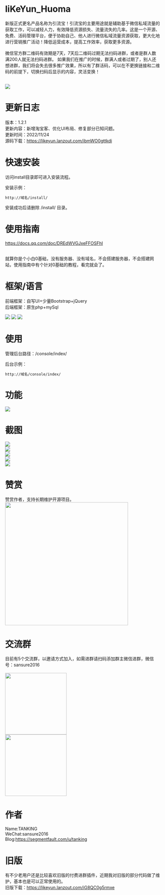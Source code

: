 # liKeYun_Huoma
新版正式更名产品名称为引流宝！引流宝的主要用途就是辅助基于微信私域流量的获取工作，可以减轻人力，有效降低资源损失、流量流失的几率。这是一个开源、免费、活码管理平台，便于协助自己、他人进行微信私域流量资源获取，更大化地进行营销推广活动！降低运营成本，提高工作效率，获取更多资源。
<br/><br/>
微信官方群二维码有效期是7天，7天后二维码过期无法扫码进群，或者是群人数满200人就无法扫码进群。
如果我们在推广的时候，群满人或者过期了，别人还想进群，我们将会失去很多推广效果，所以有了群活码，可以在不更换链接和二维码的前提下，切换扫码后显示的内容，灵活变换！<br/><br/>

![](https://t.focus-img.cn/sh740wsh/bbs/p2/e896c3f402f98667ef2ed0377c4bb268.png)

# 更新日志
版本：1.2.1<br/>
更新内容：新增淘宝客、优化UI布局、修复部分已知问题。<br/>
更新时间：2022/11/24<br/>
源码下载：https://likeyun.lanzout.com/ibmWO0gttkdi

# 快速安装
访问install目录即可进入安装流程。<br/>

安装示例：
```
http://域名/install/
```
安装成功后请删除 /install/ 目录。

# 使用指南
https://docs.qq.com/doc/DREdWVGJxeFFOSFhI <br/><br/>

就算你是个小白0基础，没有服务器、没有域名，不会搭建服务器，不会搭建网站，使用指南中有个针对0基础的教程，看完就会了。

# 框架/语言
前端框架：自写UI+少量Bootstrap+jQuery<br/>
后端框架：原生php+mySql

![](https://img.shields.io/badge/PHP-7.4.0-brightgreen.svg) ![](https://img.shields.io/badge/Bootstrap-4.0-brightgreen.svg) ![](https://img.shields.io/badge/jQuery-3.6.0-brightgreen.svg)

# 使用
管理后台路径：/console/index/<br/>

后台示例：
```
http://域名/console/index/
```

# 功能

<img src="https://t.focus-img.cn/sh740wsh/bbs/p2/bc487c26036dee2bc7706d17aaf41108.png" />

# 截图
<img src="http://kycloud3.koyoo.cn/2022111722cc2202211172032142211.png" /><br/>
<img src="http://kycloud3.koyoo.cn/20221117c95fa202211172033449384.png" /><br/>
<img src="http://kycloud3.koyoo.cn/2022111784b68202211172034483992.png" /><br/>
<img src="http://kycloud3.koyoo.cn/2022111773e4120221117203514350.png" /><br/>
<img src="http://kycloud3.koyoo.cn/2022111732881202211172036336895.png" /><br/>

# 赞赏
赞赏作者，支持长期维护开源项目。<br/>
<img src="https://t.focus-img.cn/sh740wsh/bbs/p2/225f43ac4f79be0ea23309b470472f43.jpg" width="400" />

# 交流群
目前有5个交流群，以邀请方式加入，如需进群请扫码添加群主微信进群，微信号：sansure2016 <br/><br/>
<img src="https://t.focus-img.cn/sh740wsh/bbs/p2/64614a266dfdcb2b161dad4adacc7819.png" width="200" /><br/>
<img src="https://t.focus-img.cn/sh740wsh/bbs/p2/ab854aade88f5a0aaba1a366b9799d60.png" width="200" />

# 作者
Name:TANKING<br/>
WeChat:sansure2016<br/>
Blog:https://segmentfault.com/u/tanking<br/>

# 旧版
有不少老用户还是比较喜欢旧版的付费进群插件，近期我对旧版的部分代码做了维护，基本也是可以正常使用的。<br/>
旧版下载：https://likeyun.lanzout.com/iG8QC0g5rmxe<br/>
